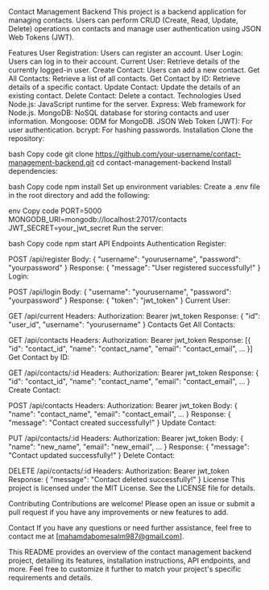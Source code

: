 

Contact Management Backend
This project is a backend application for managing contacts. Users can perform CRUD (Create, Read, Update, Delete) operations on contacts and manage user authentication using JSON Web Tokens (JWT).

Features
User Registration: Users can register an account.
User Login: Users can log in to their account.
Current User: Retrieve details of the currently logged-in user.
Create Contact: Users can add a new contact.
Get All Contacts: Retrieve a list of all contacts.
Get Contact by ID: Retrieve details of a specific contact.
Update Contact: Update the details of an existing contact.
Delete Contact: Delete a contact.
Technologies Used
Node.js: JavaScript runtime for the server.
Express: Web framework for Node.js.
MongoDB: NoSQL database for storing contacts and user information.
Mongoose: ODM for MongoDB.
JSON Web Token (JWT): For user authentication.
bcrypt: For hashing passwords.
Installation
Clone the repository:

bash
Copy code
git clone https://github.com/your-username/contact-management-backend.git
cd contact-management-backend
Install dependencies:

bash
Copy code
npm install
Set up environment variables:
Create a .env file in the root directory and add the following:

env
Copy code
PORT=5000
MONGODB_URI=mongodb://localhost:27017/contacts
JWT_SECRET=your_jwt_secret
Run the server:

bash
Copy code
npm start
API Endpoints
Authentication
Register:

POST /api/register
Body: { "username": "yourusername", "password": "yourpassword" }
Response: { "message": "User registered successfully!" }
Login:

POST /api/login
Body: { "username": "yourusername", "password": "yourpassword" }
Response: { "token": "jwt_token" }
Current User:

GET /api/current
Headers: Authorization: Bearer jwt_token
Response: { "id": "user_id", "username": "yourusername" }
Contacts
Get All Contacts:

GET /api/contacts
Headers: Authorization: Bearer jwt_token
Response: [{ "id": "contact_id", "name": "contact_name", "email": "contact_email", ... }]
Get Contact by ID:

GET /api/contacts/:id
Headers: Authorization: Bearer jwt_token
Response: { "id": "contact_id", "name": "contact_name", "email": "contact_email", ... }
Create Contact:

POST /api/contacts
Headers: Authorization: Bearer jwt_token
Body: { "name": "contact_name", "email": "contact_email", ... }
Response: { "message": "Contact created successfully!" }
Update Contact:

PUT /api/contacts/:id
Headers: Authorization: Bearer jwt_token
Body: { "name": "new_name", "email": "new_email", ... }
Response: { "message": "Contact updated successfully!" }
Delete Contact:

DELETE /api/contacts/:id
Headers: Authorization: Bearer jwt_token
Response: { "message": "Contact deleted successfully!" }
License
This project is licensed under the MIT License. See the LICENSE file for details.

Contributing
Contributions are welcome! Please open an issue or submit a pull request if you have any improvements or new features to add.

Contact
If you have any questions or need further assistance, feel free to contact me at [mahamdabomesalm987@gmail.com].

This README provides an overview of the contact management backend project, detailing its features, installation instructions, API endpoints, and more. Feel free to customize it further to match your project's specific requirements and details.







